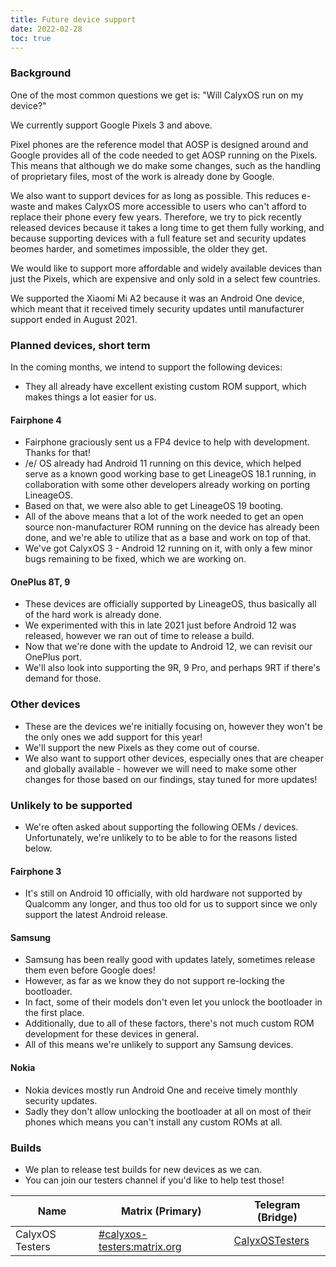 ```yaml
---
title: Future device support
date: 2022-02-28
toc: true
---
```


### Background

One of the most common questions we get is: "Will CalyxOS run on my device?"

We currently support Google Pixels 3 and above.

Pixel phones are the reference model that AOSP is designed around and Google provides all of the code needed to get AOSP running on the Pixels. This means that although we do make some changes, such as the handling of proprietary files, most of the work is already done by Google.

We also want to support devices for as long as possible. This reduces e-waste and makes CalyxOS more accessible to users who can't afford to replace their phone every few years. Therefore, we try to pick recently released devices because it takes a long time to get them fully working, and because supporting devices with a full feature set and security updates beomes harder, and sometimes impossible, the older they get.

We would like to support more affordable and widely available devices than just the Pixels, which are expensive and only sold in a select few countries.

We supported the Xiaomi Mi A2 because it was an Android One device, which meant that it received timely security updates until manufacturer support ended in August 2021.

### Planned devices, short term

In the coming months, we intend to support the following devices:
* They all already have excellent existing custom ROM support, which makes things a lot easier for us.

#### Fairphone 4
* Fairphone graciously sent us a FP4 device to help with development. Thanks for that!
* /e/ OS already had Android 11 running on this device, which helped serve as a known good working base to get LineageOS 18.1 running, in collaboration with some other developers already working on porting LineageOS.
* Based on that, we were also able to get LineageOS 19 booting.
* All of the above means that a lot of the work needed to get an open source non-manufacturer ROM running on the device has already been done, and we're able to utilize that as a base and work on top of that.
* We've got CalyxOS 3 - Android 12 running on it, with only a few minor bugs remaining to be fixed, which we are working on.

#### OnePlus 8T, 9
* These devices are officially supported by LineageOS, thus basically all of the hard work is already done.
* We experimented with this in late 2021 just before Android 12 was released, however we ran out of time to release a build.
* Now that we're done with the update to Android 12, we can revisit our OnePlus port.
* We'll also look into supporting the 9R, 9 Pro, and perhaps 9RT if there's demand for those.

### Other devices
* These are the devices we're initially focusing on, however they won't be the only ones we add support for this year!
* We'll support the new Pixels as they come out of course.
* We also want to support other devices, especially ones that are cheaper and globally available - however we will need to make some other changes for those based on our findings, stay tuned for more updates!

### Unlikely to be supported
* We're often asked about supporting the following OEMs / devices. Unfortunately, we're unlikely to to be able to for the reasons listed below.

#### Fairphone 3
* It's still on Android 10 officially, with old hardware not supported by Qualcomm any longer, and thus too old for us to support since we only support the latest Android release.

#### Samsung
* Samsung has been really good with updates lately, sometimes release them even before Google does!
* However, as far as we know they do not support re-locking the bootloader.
* In fact, some of their models don't even let you unlock the bootloader in the first place.
* Additionally, due to all of these factors, there's not much custom ROM development for these devices in general.
* All of this means we're unlikely to support any Samsung devices.

#### Nokia
* Nokia devices mostly run Android One and receive timely monthly security updates.
* Sadly they don't allow unlocking the bootloader at all on most of their phones which means you can't install any custom ROMs at all.

### Builds
* We plan to release test builds for new devices as we can.
* You can join our testers channel if you'd like to help test those!

| Name | Matrix (Primary) | Telegram (Bridge) |
| ---- | ------ | -------- |
| CalyxOS Testers | [#calyxos-testers:matrix.org](https://app.element.io/#/room/#calyxos-testers:matrix.org) | [CalyxOSTesters](https://t.me/CalyxOSTesters) |
